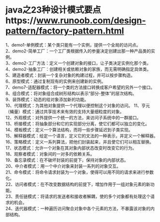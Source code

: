 # java之23种设计模式要点https://www.runoob.com/design-pattern/factory-pattern.html              
1、demo1-单例模式：某个类只能有一个实例，提供一个全局的访问点。       
2、demo2-简单工厂：一个工厂类根据传入的参量决定创建出那一种产品类的实例。      
3、demo2-工厂方法：定义一个创建对象的接口，让子类决定实例化那个类。     
4、demo2-抽象工厂：创建相关或依赖对象的家族，而无需明确指定具体类。     
5、建造者模式：封装一个复杂对象的构建过程，并可以按步骤构造。     
6、原型模式：通过复制现有的实例来创建新的实例。        
7、demo7-适配器模式：将一个类的方法接口转换成客户希望的另外一个接口。    
8、组合模式：将对象组合成树形结构以表示“部分-整体”的层次结构。   
9、装饰模式：动态的给对象添加新的功能。    
10、代理模式：为其他对象提供一个代理以便控制这个对象的访问。 
11、亨元（蝇量）模式：通过共享技术来有效的支持大量细粒度的对象。   
12、外观模式：对外提供一个统一的方法，来访问子系统中的一群接口。   
13、桥接模式：将抽象部分和它的实现部分分离，使它们都可以独立的变化。 
14、模板模式：定义一个算法结构，而将一些步骤延迟到子类实现。     
15、解释器模式：给定一个语言，定义它的文法的一种表示，并定义一个解释器。   
16、策略模式：定义一系列算法，把他们封装起来，并且使它们可以相互替换。    
17、状态模式：允许一个对象在其对象内部状态改变时改变它的行为。      
18、观察者模式：对象间的一对多的依赖关系。      
19、备忘录模式：在不破坏封装的前提下，保持对象的内部状态。      
20、中介者模式：用一个中介对象来封装一系列的对象交互。        
21、命令模式：将命令请求封装为一个对象，使得可以用不同的请求来进行参数化。      
22、访问者模式：在不改变数据结构的前提下，增加作用于一组对象元素的新功能。      
23、责任链模式：将请求的发送者和接收者解耦，使的多个对象都有处理这个请求的机会。       
24、迭代器模式：一种遍历访问聚合对象中各个元素的方法，不暴露该对象的内部结构。                
